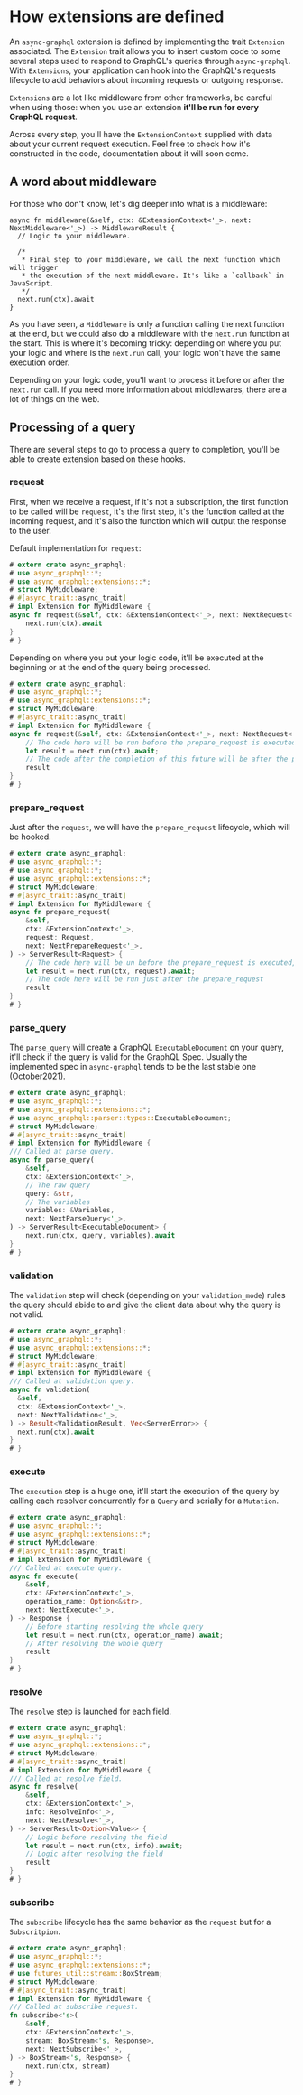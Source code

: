 # How extensions are defined

An `async-graphql` extension is defined by implementing the trait `Extension` associated. The `Extension` trait allows you to insert custom code to some several steps used to respond to GraphQL's queries through `async-graphql`. With `Extensions`, your application can hook into the GraphQL's requests lifecycle to add behaviors about incoming requests or outgoing response.

`Extensions` are a lot like middleware from other frameworks, be careful when using those: when you use an extension **it'll be run for every GraphQL request**.

Across every step, you'll have the `ExtensionContext` supplied with data about your current request execution. Feel free to check how it's constructed in the code, documentation about it will soon come.

## A word about middleware

For those who don't know, let's dig deeper into what is a middleware:

```rust,ignore
async fn middleware(&self, ctx: &ExtensionContext<'_>, next: NextMiddleware<'_>) -> MiddlewareResult {
  // Logic to your middleware.

  /*
   * Final step to your middleware, we call the next function which will trigger
   * the execution of the next middleware. It's like a `callback` in JavaScript.
   */
  next.run(ctx).await
}
```

As you have seen, a `Middleware` is only a function calling the next function at the end, but we could also do a middleware with the `next.run` function at the start. This is where it's becoming tricky: depending on where you put your logic and where is the `next.run` call, your logic won't have the same execution order.


Depending on your logic code, you'll want to process it before or after the `next.run` call. If you need more information about middlewares, there are a lot of things on the web.

## Processing of a query

There are several steps to go to process a query to completion, you'll be able to create extension based on these hooks.

### request

First, when we receive a request, if it's not a subscription, the first function to be called will be `request`, it's the first step, it's the function called at the incoming request, and it's also the function which will output the response to the user.

Default implementation for `request`:

```rust
# extern crate async_graphql;
# use async_graphql::*;
# use async_graphql::extensions::*;
# struct MyMiddleware;
# #[async_trait::async_trait]
# impl Extension for MyMiddleware {
async fn request(&self, ctx: &ExtensionContext<'_>, next: NextRequest<'_>) -> Response {
    next.run(ctx).await
}
# }
```

Depending on where you put your logic code, it'll be executed at the beginning or at the end of the query being processed.


```rust
# extern crate async_graphql;
# use async_graphql::*;
# use async_graphql::extensions::*;
# struct MyMiddleware;
# #[async_trait::async_trait]
# impl Extension for MyMiddleware {
async fn request(&self, ctx: &ExtensionContext<'_>, next: NextRequest<'_>) -> Response {
    // The code here will be run before the prepare_request is executed.
    let result = next.run(ctx).await;
    // The code after the completion of this future will be after the processing, just before sending the result to the user.
    result
}
# }
```

### prepare_request

Just after the `request`, we will have the `prepare_request` lifecycle, which will be hooked. 

```rust
# extern crate async_graphql;
# use async_graphql::*;
# use async_graphql::*;
# use async_graphql::extensions::*;
# struct MyMiddleware;
# #[async_trait::async_trait]
# impl Extension for MyMiddleware {
async fn prepare_request(
    &self,
    ctx: &ExtensionContext<'_>,
    request: Request,
    next: NextPrepareRequest<'_>,
) -> ServerResult<Request> {
    // The code here will be un before the prepare_request is executed, just after the request lifecycle hook.
    let result = next.run(ctx, request).await;
    // The code here will be run just after the prepare_request
    result
}
# }
```

### parse_query

The `parse_query` will create a GraphQL `ExecutableDocument` on your query, it'll check if the query is valid for the GraphQL Spec. Usually the implemented spec in `async-graphql` tends to be the last stable one (October2021).

```rust
# extern crate async_graphql;
# use async_graphql::*;
# use async_graphql::extensions::*;
# use async_graphql::parser::types::ExecutableDocument;
# struct MyMiddleware;
# #[async_trait::async_trait]
# impl Extension for MyMiddleware {
/// Called at parse query.
async fn parse_query(
    &self,
    ctx: &ExtensionContext<'_>,
    // The raw query
    query: &str,
    // The variables
    variables: &Variables,
    next: NextParseQuery<'_>,
) -> ServerResult<ExecutableDocument> {
    next.run(ctx, query, variables).await
}
# }
```

### validation

The `validation` step will check (depending on your `validation_mode`) rules the query should abide to and give the client data about why the query is not valid.

```rust
# extern crate async_graphql;
# use async_graphql::*;
# use async_graphql::extensions::*;
# struct MyMiddleware;
# #[async_trait::async_trait]
# impl Extension for MyMiddleware {
/// Called at validation query.
async fn validation(
  &self,
  ctx: &ExtensionContext<'_>,
  next: NextValidation<'_>,
) -> Result<ValidationResult, Vec<ServerError>> {
  next.run(ctx).await
}
# }
```

### execute

The `execution` step is a huge one, it'll start the execution of the query by calling each resolver concurrently for a `Query` and serially for a `Mutation`.

```rust
# extern crate async_graphql;
# use async_graphql::*;
# use async_graphql::extensions::*;
# struct MyMiddleware;
# #[async_trait::async_trait]
# impl Extension for MyMiddleware {
/// Called at execute query.
async fn execute(
    &self,
    ctx: &ExtensionContext<'_>,
    operation_name: Option<&str>,
    next: NextExecute<'_>,
) -> Response {
    // Before starting resolving the whole query
    let result = next.run(ctx, operation_name).await;
    // After resolving the whole query
    result
}
# }
````

### resolve

The `resolve` step is launched for each field.

```rust
# extern crate async_graphql;
# use async_graphql::*;
# use async_graphql::extensions::*;
# struct MyMiddleware;
# #[async_trait::async_trait]
# impl Extension for MyMiddleware { 
/// Called at resolve field.
async fn resolve(
    &self,
    ctx: &ExtensionContext<'_>,
    info: ResolveInfo<'_>,
    next: NextResolve<'_>,
) -> ServerResult<Option<Value>> {
    // Logic before resolving the field
    let result = next.run(ctx, info).await;
    // Logic after resolving the field
    result
}
# }
```

### subscribe

The `subscribe` lifecycle has the same behavior as the `request` but for a `Subscritpion`.

```rust
# extern crate async_graphql;
# use async_graphql::*;
# use async_graphql::extensions::*;
# use futures_util::stream::BoxStream;
# struct MyMiddleware;
# #[async_trait::async_trait]
# impl Extension for MyMiddleware {
/// Called at subscribe request.
fn subscribe<'s>(
    &self,
    ctx: &ExtensionContext<'_>,
    stream: BoxStream<'s, Response>,
    next: NextSubscribe<'_>,
) -> BoxStream<'s, Response> {
    next.run(ctx, stream)
}
# }
``` 
